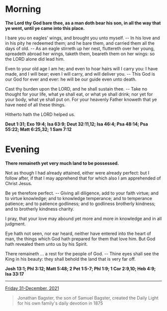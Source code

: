 # Morning

**The Lord thy God bare thee, as a man doth bear his son, in all the way that ye went, until ye came into this place.**
 
I bare you on eagles' wings, and brought you unto myself. -- In his love and in his pity he redeemed them; and he bare them, and carried them all the days of old. -- As an eagle stirreth up her nest, fluttereth over her young, spreadeth abroad her wings, taketh them, beareth them on her wings: so the LORD alone did lead him.
 
Even to your old age I am he; and even to hoar hairs will I carry you: I have made, and I will bear; even I will carry, and will deliver you. -- This God is our God for ever and ever: he will be our guide even unto death.
 
Cast thy burden upon the LORD, and he shall sustain thee. -- Take no thought for your life, what ye shall eat, or what ye shall drink; nor yet for your body, what ye shall put on. For your heavenly Father knoweth that ye have need of all these things.
 
Hitherto hath the LORD helped us.  

**Deut 1:31; Exo 19:4; Isa 63:9; Deut 32:11,12; Isa 46:4; Psa 48:14; Psa 55:22; Matt 6:25,32; 1 Sam 7:12**

# Evening

**There remaineth yet very much land to be possessed.**
 
Not as though I had already attained, either were already perfect: but I follow after, if that I may apprehend that for which also I am apprehended of Christ Jesus.
 
Be ye therefore perfect. -- Giving all diligence, add to your faith virtue; and to virtue knowledge; and to knowledge temperance; and to temperance patience; and to patience godliness; and to godliness brotherly kindness; and to brotherly kindness charity.
 
I pray, that your love may abound yet more and more in knowledge and in all judgment.
 
Eye hath not seen, nor ear heard, neither have entered into the heart of man, the things which God hath prepared for them that love him. But God hath revealed them unto us by his Spirit.
 
There remaineth ... a rest for the people of God. -- Thine eyes shall see the King in his beauty: they shall behold the land that is very far off.  

**Josh 13:1; Phl 3:12; Matt 5:48; 2 Pet 1:5-7; Phl 1:9; 1 Cor 2:9,10; Heb 4:9; Isa 33:17**

---

[Friday 31-December, 2021](https://t.me/s/daily_light)

> Jonathan Bagster, the son of Samuel Bagster, created the Daily Light for his own family's daily devotion in 1875

